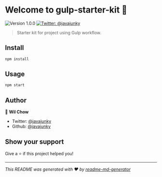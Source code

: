 # Welcome to gulp-starter-kit 👋
![Version 1.0.0](https://img.shields.io/badge/version-1.0.0-blue.svg?cacheSeconds=2592000 "Version 1.0.0")
[![Twitter: @javajunky](https://img.shields.io/twitter/follow/javajunky.svg?style=social "Twitter: @javajunky")](https://twitter.com/javajunky)


> Starter kit for project using Gulp workflow.

## Install

```sh
npm install
```

## Usage

```sh
npm start
```

## Author

👤 **Wil Chow**

* Twitter: [@javajunky](https://twitter.com/javajunky)
* Github: [@javajunky](https://github.com/javajunky)

## Show your support

Give a ⭐️ if this project helped you!

***
_This README was generated with ❤️ by [readme-md-generator](https://github.com/kefranabg/readme-md-generator)_